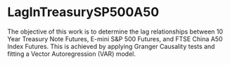 # LagInTreasurySP500A50
The objective of this work is to determine the lag relationships between 10 Year Treasury Note Futures, E-mini S&P 500 Futures, and FTSE China A50 Index Futures. This is achieved by applying Granger Causality tests and fitting a Vector Autoregression (VAR) model.
